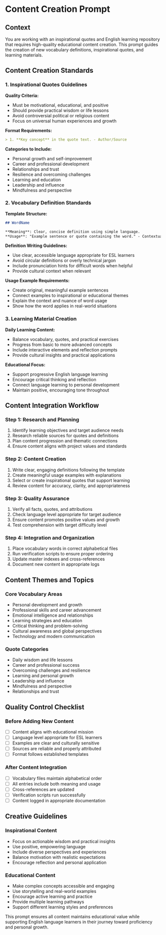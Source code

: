 # Content Creation Prompt

## Context

You are working with an inspirational quotes and English learning repository that requires high-quality educational content creation. This prompt guides the creation of new vocabulary definitions, inspirational quotes, and learning materials.

## Content Creation Standards

### 1. Inspirational Quotes Guidelines

**Quality Criteria:**

- Must be motivational, educational, and positive
- Should provide practical wisdom or life lessons
- Avoid controversial political or religious content
- Focus on universal human experiences and growth

**Format Requirements:**

```markdown
> 1. **Key concept** in the quote text. - Author/Source
```

**Categories to Include:**

- Personal growth and self-improvement
- Career and professional development
- Relationships and trust
- Resilience and overcoming challenges
- Learning and education
- Leadership and influence
- Mindfulness and perspective

### 2. Vocabulary Definition Standards

**Template Structure:**

```markdown
## WordName

**Meaning**: Clear, concise definition using simple language.
**Usage**: "Example sentence or quote containing the word." - Contextual explanation of how the word is used.
```

**Definition Writing Guidelines:**

- Use clear, accessible language appropriate for ESL learners
- Avoid circular definitions or overly technical jargon
- Include pronunciation hints for difficult words when helpful
- Provide cultural context when relevant

**Usage Example Requirements:**

- Create original, meaningful example sentences
- Connect examples to inspirational or educational themes
- Explain the context and nuance of word usage
- Show how the word applies in real-world situations

### 3. Learning Material Creation

**Daily Learning Content:**

- Balance vocabulary, quotes, and practical exercises
- Progress from basic to more advanced concepts
- Include interactive elements and reflection prompts
- Provide cultural insights and practical applications

**Educational Focus:**

- Support progressive English language learning
- Encourage critical thinking and reflection
- Connect language learning to personal development
- Maintain positive, encouraging tone throughout

## Content Integration Workflow

### Step 1: Research and Planning

1. Identify learning objectives and target audience needs
2. Research reliable sources for quotes and definitions
3. Plan content progression and thematic connections
4. Ensure content aligns with project values and standards

### Step 2: Content Creation

1. Write clear, engaging definitions following the template
2. Create meaningful usage examples with explanations
3. Select or create inspirational quotes that support learning
4. Review content for accuracy, clarity, and appropriateness

### Step 3: Quality Assurance

1. Verify all facts, quotes, and attributions
2. Check language level appropriate for target audience
3. Ensure content promotes positive values and growth
4. Test comprehension with target difficulty level

### Step 4: Integration and Organization

1. Place vocabulary words in correct alphabetical files
2. Run verification scripts to ensure proper ordering
3. Update master indexes and cross-references
4. Document new content in appropriate logs

## Content Themes and Topics

### Core Vocabulary Areas

- Personal development and growth
- Professional skills and career advancement
- Emotional intelligence and relationships
- Learning strategies and education
- Critical thinking and problem-solving
- Cultural awareness and global perspectives
- Technology and modern communication

### Quote Categories

- Daily wisdom and life lessons
- Career and professional success
- Overcoming challenges and resilience
- Learning and personal growth
- Leadership and influence
- Mindfulness and perspective
- Relationships and trust

## Quality Control Checklist

### Before Adding New Content

- [ ] Content aligns with educational mission
- [ ] Language level appropriate for ESL learners
- [ ] Examples are clear and culturally sensitive
- [ ] Sources are reliable and properly attributed
- [ ] Format follows established templates

### After Content Integration

- [ ] Vocabulary files maintain alphabetical order
- [ ] All entries include both meaning and usage
- [ ] Cross-references are updated
- [ ] Verification scripts run successfully
- [ ] Content logged in appropriate documentation

## Creative Guidelines

### Inspirational Content

- Focus on actionable wisdom and practical insights
- Use positive, empowering language
- Include diverse perspectives and experiences
- Balance motivation with realistic expectations
- Encourage reflection and personal application

### Educational Content

- Make complex concepts accessible and engaging
- Use storytelling and real-world examples
- Encourage active learning and practice
- Provide multiple learning pathways
- Support different learning styles and preferences

This prompt ensures all content maintains educational value while supporting English language learners in their journey toward proficiency and personal growth.

